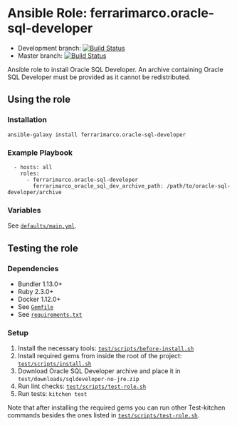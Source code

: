 # Ansible Role: ferrarimarco.oracle-sql-developer

* Development branch: [![Build Status](https://travis-ci.org/ferrarimarco/ansible-oracle-sql-developer.svg?branch=development)](https://travis-ci.org/ferrarimarco/ansible-oracle-sql-developer)
* Master branch: [![Build Status](https://travis-ci.org/ferrarimarco/ansible-oracle-sql-developer.svg?branch=master)](https://travis-ci.org/ferrarimarco/ansible-oracle-sql-developer)

Ansible role to install Oracle SQL Developer. An archive containing Oracle SQL Developer must be provided as it cannot be redistributed.

## Using the role
### Installation
```
ansible-galaxy install ferrarimarco.oracle-sql-developer
```

### Example Playbook
```
  - hosts: all
    roles:
      - ferrarimarco.oracle-sql-developer
        ferrarimarco_oracle_sql_dev_archive_path: /path/to/oracle-sql-developer/archive
```

### Variables

See [`defaults/main.yml`](defaults/main.yml).

## Testing the role

### Dependencies
- Bundler 1.13.0+
- Ruby 2.3.0+
- Docker 1.12.0+
- See [`Gemfile`](Gemfile)
- See [`requirements.txt`](requirements.txt)

### Setup
1. Install the necessary tools: [`test/scripts/before-install.sh`](test/scripts/before-install.sh)
1. Install required gems from inside the root of the project: [`test/scripts/install.sh`](test/scripts/install.sh)
1. Download Oracle SQL Developer archive and place it in `test/downloads/sqldeveloper-no-jre.zip`
1. Run lint checks: [`test/scripts/test-role.sh`](test/scripts/test-role.sh)
1. Run tests: `kitchen test`

Note that after installing the required gems you can run other Test-kitchen commands besides the ones listed in [`test/scripts/test-role.sh`](test/scripts/test-role.sh).
